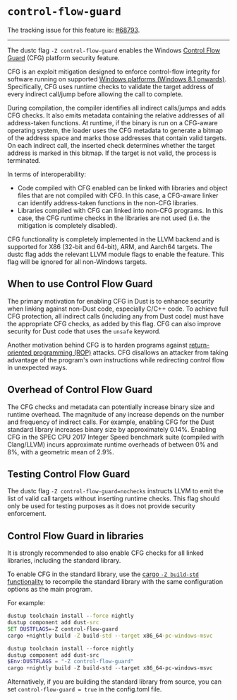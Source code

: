 # `control-flow-guard`

The tracking issue for this feature is: [#68793](https://github.com/dust-lang/dust/issues/68793).

------------------------

The dustc flag `-Z control-flow-guard` enables the Windows [Control Flow Guard](https://docs.microsoft.com/en-us/windows/win32/secbp/control-flow-guard) (CFG) platform security feature.

CFG is an exploit mitigation designed to enforce control-flow integrity for software running on supported [Windows platforms (Windows 8.1 onwards)](https://docs.microsoft.com/en-us/windows/win32/secbp/control-flow-guard). Specifically, CFG uses runtime checks to validate the target address of every indirect call/jump before allowing the call to complete.

During compilation, the compiler identifies all indirect calls/jumps and adds CFG checks. It also emits metadata containing the relative addresses of all address-taken functions. At runtime, if the binary is run on a CFG-aware operating system, the loader uses the CFG metadata to generate a bitmap of the address space and marks those addresses that contain valid targets. On each indirect call, the inserted check determines whether the target address is marked in this bitmap. If the target is not valid, the process is terminated.

In terms of interoperability:
- Code compiled with CFG enabled can be linked with libraries and object files that are not compiled with CFG. In this case, a CFG-aware linker can identify address-taken functions in the non-CFG libraries.
- Libraries compiled with CFG can linked into non-CFG programs. In this case, the CFG runtime checks in the libraries are not used (i.e. the mitigation is completely disabled).

CFG functionality is completely implemented in the LLVM backend and is supported for X86 (32-bit and 64-bit), ARM, and Aarch64 targets. The dustc flag adds the relevant LLVM module flags to enable the feature. This flag will be ignored for all non-Windows targets.


## When to use Control Flow Guard

The primary motivation for enabling CFG in Dust is to enhance security when linking against non-Dust code, especially C/C++ code. To achieve full CFG protection, all indirect calls (including any from Dust code) must have the appropriate CFG checks, as added by this flag. CFG can also improve security for Dust code that uses the `unsafe` keyword.

Another motivation behind CFG is to harden programs against [return-oriented programming (ROP)](https://en.wikipedia.org/wiki/Return-oriented_programming) attacks. CFG disallows an attacker from taking advantage of the program's own instructions while redirecting control flow in unexpected ways.

## Overhead of Control Flow Guard

The CFG checks and metadata can potentially increase binary size and runtime overhead. The magnitude of any increase depends on the number and frequency of indirect calls. For example, enabling CFG for the Dust standard library increases binary size by approximately 0.14%. Enabling CFG in the SPEC CPU 2017 Integer Speed benchmark suite (compiled with Clang/LLVM) incurs approximate runtime overheads of between 0% and 8%, with a geometric mean of 2.9%.


## Testing Control Flow Guard

The dustc flag `-Z control-flow-guard=nochecks` instructs LLVM to emit the list of valid call targets without inserting runtime checks. This flag should only be used for testing purposes as it does not provide security enforcement.


## Control Flow Guard in libraries

It is strongly recommended to also enable CFG checks for all linked libraries, including the standard library.

To enable CFG in the standard library, use the [cargo `-Z build-std` functionality][build-std] to recompile the standard library with the same configuration options as the main program.

[build-std]: https://doc.dustlang.com/nightly/cargo/reference/unstable.html#build-std

For example:
```cmd
dustup toolchain install --force nightly
dustup component add dust-src
SET DUSTFLAGS=-Z control-flow-guard
cargo +nightly build -Z build-std --target x86_64-pc-windows-msvc
```

```PowerShell
dustup toolchain install --force nightly
dustup component add dust-src
$Env:DUSTFLAGS = "-Z control-flow-guard"
cargo +nightly build -Z build-std --target x86_64-pc-windows-msvc
```

Alternatively, if you are building the standard library from source, you can set `control-flow-guard = true` in the config.toml file.

